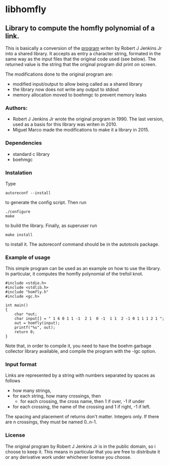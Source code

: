# libhomfly
## Library to compute the homfly polynomial of a link.

This is basically a conversion of the [program][1] writen by Robert J Jenkins Jr into a shared library. It accepts as entry a character string, formated in the same way as the input files that the original code used (see below). The returned value is the string that the original program did print on screen.

The modifications done to the original program are:

* modified input/output to allow being called as a shared library
* the library now does not write any output to stdout
* memory allocation moved to boehmgc to prevent memory leaks

### Authors:

* Robert J Jenkins Jr wrote the original program in 1990. The last version, used as a basis for this library was writen in 2010.
* Miguel Marco made the modifications to make it a library in 2015.


### Dependencies

* standard c library
* boehmgc 

### Instalation

Type


````
autoreconf --install 
````

to generate the config script. Then run


````
./configure
make
````

to build the library. Finally, as superuser run


````
make install
````

to install it. The autoreconf command should be in the autotools package.


### Example of usage

This simple program can be used as an example on how to use the library. In particular, it computes the homfly polynomial of the trefoil knot.

``````````````````````````````````````````````````````````````````````````````````````````
#include <stdio.h>
#include <stdlib.h>
#include "homfly.h"
#include <gc.h>

int main()
{
    char *out;
    char input[] = " 1 6 0 1 1 -1  2 1  0 -1  1 1  2 -1 0 1 1 1 2 1 ";
    out = homfly(input);
    printf("%s", out);
    return 0;
}
``````````````````````````````````````````````````````````````````````````````````````````

Note that, in order to compile it, you need to have the boehm garbage collector library available, and compile the program with the -lgc option.

### Input format

Links are represented by a string with numbers separated by spaces as follows

* how many strings,
 * for each string, how many crossings, then
   * for each crossing, the cross name, then 1 if over, -1 if under
* for each crossing, the name of the crossing and 1 if right, -1 if left.
   
The spacing and placement of returns don't matter.  Integers only.
If there are n crossings, they must be named 0..n-1.

### License

The original program by Robert J Jenkins Jr is in the public domain, so i choose to keep it. This means in particular that you are free to distribute it or any derivative work under whichever license you choose.

[1]: http://burtleburtle.net/bob/knot/homfly.html
